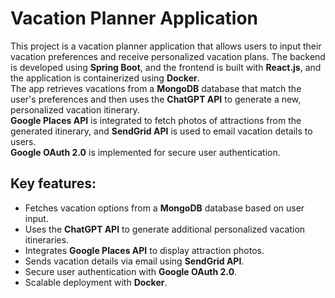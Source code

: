 # Vacation Planner Application
This project is a vacation planner application that allows users to input their vacation preferences and receive personalized vacation plans. The backend is developed using **Spring Boot**, and the frontend is built with **React.js**, and the application is containerized using **Docker**.  
The app retrieves vacations from a **MongoDB** database that match the user's preferences and then uses the **ChatGPT API** to generate a new, personalized vacation itinerary.  
**Google Places API** is integrated to fetch photos of attractions from the generated itinerary, and **SendGrid API** is used to email vacation details to users.  
**Google OAuth 2.0** is implemented for secure user authentication.

## Key features:
- Fetches vacation options from a **MongoDB** database based on user input.
- Uses the **ChatGPT API** to generate additional personalized vacation itineraries.
- Integrates **Google Places API** to display attraction photos.
- Sends vacation details via email using **SendGrid API**.
- Secure user authentication with **Google OAuth 2.0**.
- Scalable deployment with **Docker**.
